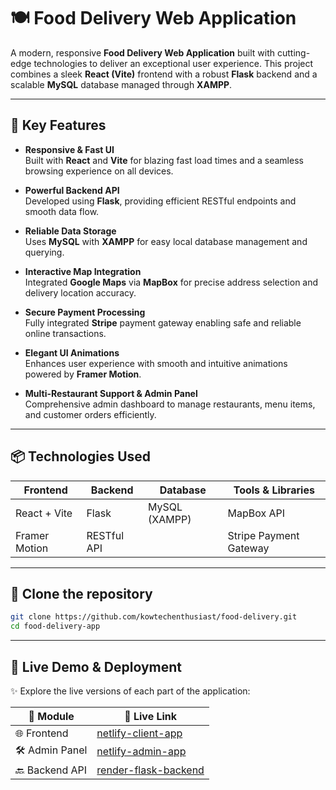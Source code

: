 # 🍽️ Food Delivery Web Application

A modern, responsive **Food Delivery Web Application** built with cutting-edge technologies to deliver an exceptional user experience. This project combines a sleek **React (Vite)** frontend with a robust **Flask** backend and a scalable **MySQL** database managed through **XAMPP**. 

---


## 🌟 Key Features

- **Responsive & Fast UI**  
  Built with **React** and **Vite** for blazing fast load times and a seamless browsing experience on all devices.

- **Powerful Backend API**  
  Developed using **Flask**, providing efficient RESTful endpoints and smooth data flow.

- **Reliable Data Storage**  
  Uses **MySQL** with **XAMPP** for easy local database management and querying.

- **Interactive Map Integration**  
  Integrated **Google Maps** via **MapBox** for precise address selection and delivery location accuracy.

- **Secure Payment Processing**  
  Fully integrated **Stripe** payment gateway enabling safe and reliable online transactions.

- **Elegant UI Animations**  
  Enhances user experience with smooth and intuitive animations powered by **Framer Motion**.

- **Multi-Restaurant Support & Admin Panel**  
  Comprehensive admin dashboard to manage restaurants, menu items, and customer orders efficiently.

---

## 📦 Technologies Used

| Frontend            | Backend            | Database         | Tools & Libraries         |
|---------------------|--------------------|------------------|---------------------------|
| React + Vite        | Flask              | MySQL (XAMPP)    | MapBox API  |
| Framer Motion       | RESTful API        |                  | Stripe Payment Gateway    |

---

## 🔧 Clone the repository
   ```bash
   git clone https://github.com/kowtechenthusiast/food-delivery.git
   cd food-delivery-app
   ```
----
## 🚀 Live Demo & Deployment

✨ Explore the live versions of each part of the application:

| 🧩 Module       | 🔗 Live Link                                                |
|----------------|-------------------------------------------------------------|
| 🌐 Frontend     | [netlify-client-app](https://swiftgo-client.netlify.app/)       |
| 🛠️ Admin Panel  | [netlify-admin-app](https://swiftgo-admin.netlify.app/)         |
| 🔙 Backend API  | [render-flask-backend](https://food-delivery-nsx1.onrender.com) |

